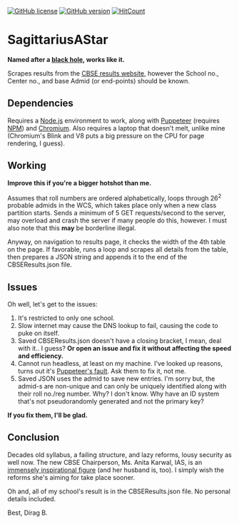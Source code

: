 [![GitHub license](https://img.shields.io/github/license/Naereen/StrapDown.js.svg)](https://github.com/diragb/SagittariusAStar/blob/master/LICENSE)
[![GitHub version](https://badge.fury.io/gh/Naereen%2FStrapDown.js.svg)](https://github.com/diragb/SagittariusAStar/blob/master/SagittariusAStar.js)
[![HitCount](http://hits.dwyl.io/Naereen/hits.svg)](https://github.com/diragb/SagittariusAStar/blob/master/SagittariusAStar.js)

# SagittariusAStar
<b>Named after a <a href="https://upload.wikimedia.org/wikipedia/commons/9/9f/Sagittarius_A%2A_black_hole_simulation.png">black hole</a>, works like it.</b>

Scrapes results from the <a href="http://cbseresults.nic.in/class12/Class12th19.htm">CBSE results website</a>, however the School no., Center no., and base Admid (or end-points) should be known.


## Dependencies
Requires a <a href="https://nodejs.org">Node.js</a> environment to work, along with <a href="https://developers.google.com/web/tools/puppeteer/">Puppeteer</a> (requires <a href="https://www.npmjs.com/get-npm">NPM</a>) and <a href="https://download-chromium.appspot.com/">Chromium</a>.
Also requires a laptop that doesn't melt, unlike mine (Chromium's Blink and V8 puts a big pressure on the CPU for page rendering, I guess).


## Working
<b>Improve this if you're a bigger hotshot than me.</b>

Assumes that roll numbers are ordered alphabetically, loops through 26<sup>2</sup> probable admids in the WCS, which takes place only when a new class partition starts.
Sends a minimum of 5 GET requests/second to the server, may overload and crash the server if many people do this, however. I must also note that this <b>may</b> be borderline illegal.

Anyway, on navigation to results page, it checks the width of the 4th table on the page. If favorable, runs a loop and scrapes all details from the table, then prepares a JSON string and appends it to the end of the CBSEResults.json file.


## Issues

Oh well, let's get to the issues:
1. It's restricted to only one school.
2. Slow internet may cause the DNS lookup to fail, causing the code to puke on itself.
3. Saved CBSEResults.json doesn't have a closing bracket, I mean, deal with it.. I guess? <b>Or open an issue and fix it without affecting the speed and efficiency.</b>
4. Cannot run headless, at least on my machine. I've looked up reasons, turns out it's <a href="https://github.com/GoogleChrome/puppeteer/issues/1718">Puppeteer's fault</a>. Ask them to fix it, not me.
5. Saved JSON uses the admid to save new entries. I'm sorry but, the admid-s are non-unique and can only be uniquely identified along with their roll no./reg number. Why? I don't know. Why have an ID system that's not pseudorandomly generated and not the primary key?

<b>If you fix them, I'll be glad.</b>

## Conclusion
Decades old syllabus, a failing structure, and lazy reforms, lousy security as well now. The new CBSE Chairperson, Ms. Anita Karwal, IAS, is an <a href="https://www.thebetterindia.com/112136/the-amazing-karwals/">immensely inspirational figure</a> (and her husband is, too). I simply wish the reforms she's aiming for take place sooner.

Oh and, all of my school's result is in the CBSEResults.json file. No personal details included.

Best,
Dirag B.
